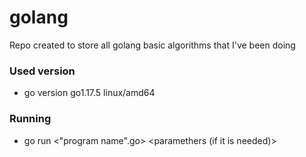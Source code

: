 # golang

Repo created to store all golang basic algorithms that I've been doing

### Used version
 - go version go1.17.5 linux/amd64
 
### Running
  - go run <"program name".go> <paramethers (if it is needed)>
